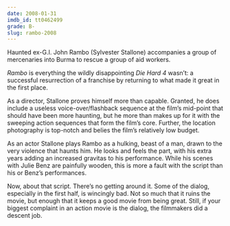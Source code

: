 ```yaml
---
date: 2008-01-31
imdb_id: tt0462499
grade: B-
slug: rambo-2008
---
```


Haunted ex-G.I. John Rambo (Sylvester Stallone) accompanies a group of mercenaries into Burma to rescue a group of aid workers.

_Rambo_ is everything the wildly disappointing <span data-imdb-id="tt0337978">_Die Hard 4_</span> wasn’t: a successful resurrection of a franchise by returning to what made it great in the first place.

As a director, Stallone proves himself more than capable. Granted, he does include a useless voice-over/flashback sequence at the film’s mid-point that should have been more haunting, but he more than makes up for it with the sweeping action sequences that form the film’s core. Further, the location photography is top-notch and belies the film’s relatively low budget.

As an actor Stallone plays Rambo as a hulking, beast of a man, drawn to the very violence that haunts him. He looks and feels the part, with his extra years adding an increased gravitas to his performance. While his scenes with Julie Benz are painfully wooden, this is more a fault with the script than his or Benz’s performances.

Now, about that script. There’s no getting around it. Some of the dialog, especially in the first half, is wincingly bad. Not so much that it ruins the movie, but enough that it keeps a good movie from being great. Still, if your biggest complaint in an action movie is the dialog, the filmmakers did a descent job.
